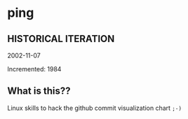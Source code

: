 # ping

## HISTORICAL ITERATION
2002-11-07

Incremented: 1984

## What is this?? 
Linux skills to hack the github commit visualization chart `;-)`
